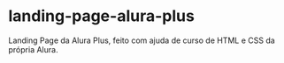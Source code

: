 # landing-page-alura-plus
Landing Page da Alura Plus, feito com ajuda de curso de HTML e CSS da própria Alura.
